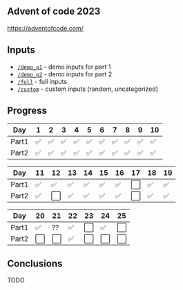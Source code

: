 ## Advent of code 2023
https://adventofcode.com/

## Inputs
 - [`/demo_p1`](/demo_p1) - demo inputs for part 1
 - [`/demo_p2`](/demo_p2) - demo inputs for part 2
 - [`/full`](/full) - full inputs
 - [`/custom`](/custom) - custom inputs (random, uncategorized)

## Progress

| Day   | 1 | 2 | 3 | 4 | 5 | 6 | 7 | 8 | 9 | 10 |
|-------|---|---|---|---|---|---|---|---|---|----|
| Part1 | ✅ | ✅ | ✅ | ✅ | ✅ | ✅ | ✅ | ✅ | ✅ | ✅  |
| Part2 | ✅ | ✅ | ✅ | ✅ | ✅ | ✅ | ✅ | ✅ | ✅ | ✅  |

| Day   | 11 | 12 | 13 | 14 | 15 | 16 | 17 | 18 | 19 |
|-------|----|----|----|----|----|----|----|----|----|
| Part1 | ✅  | ✅  | ✅  | ✅  | ✅  | ✅  | ⬜  | ✅  | ✅  |
| Part2 | ✅  | ⬜  | ✅  | ✅  | ✅  | ✅  | ⬜  | ✅  | ✅  |

| Day   | 20 | 21 | 22 | 23 | 24 | 25 |
|-------|----|----|----|----|----|----|
| Part1 | ✅  | ?? | ✅  | ⬜  | ✅  | ⬜  |
| Part2 | ⬜  | ⬜  | ✅  | ⬜  | ⬜  | ⬜  |

## Conclusions
TODO
